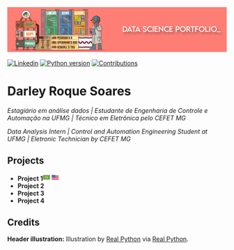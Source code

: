 
<img alt="Data Science Portfolio" title="Data Science Portfolio" src="https://raw.githubusercontent.com/DarleySoares/Data-Science/master/images/top_markdown.png" />


[![Linkedin](https://img.shields.io/badge/Made%20by-Darley%20Soares-fe7e75.svg)](https://www.linkedin.com/in/darley-soares/) [![Python version](https://img.shields.io/badge/Python%20version-3.7+-fe7e75.svg)](https://www.python.org/downloads/) [![Contributions](https://img.shields.io/badge/Contributions-welcome-4e91ba.svg)]()

# Darley Roque Soares

*Estagiário em análise dados | Estudante de Engenharia de Controle e Automação na UFMG | Técnico em Eletrônica pelo CEFET MG* 

*Data Analysis Intern | Control and Automation Engineering Student at UFMG | Eletronic Technician by CEFET MG*

## Projects

* **Project 1**[![Portugues](https://raw.githubusercontent.com/DarleySoares/Data-Science/master/images/brazil.png)]() [![Portugues](https://raw.githubusercontent.com/DarleySoares/Data-Science/master/images/usa.png)]()
* **Project 2**
* **Project 3**
* **Project 4**


## Credits

**Header illustration:**
Illustration by [Real Python](https://realpython.com/) via [Real Python](https://realpython.com/numpy-scipy-pandas-correlation-python/).